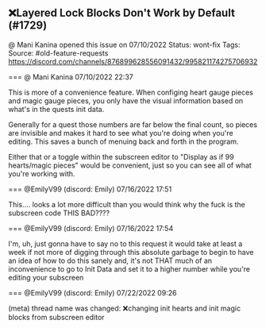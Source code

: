 ## ❌Layered Lock Blocks Don't Work by Default (#1729)
@ Mani Kanina opened this issue on 07/10/2022
Status: wont-fix
Tags: 
Source: #old-feature-requests https://discord.com/channels/876899628556091432/995821174275706932


=== @ Mani Kanina 07/10/2022 22:37

This is more of a convenience feature.
When configing heart gauge pieces and magic gauge pieces, you only have the visual information based on what's in the quests init data.

Generally for a quest those numbers are far below the final count, so pieces are invisible and makes it hard to see what you're doing when you're editing. This saves a bunch of menuing back and forth in the program.

Either that or a toggle within the subscreen editor to "Display as if 99 hearts/magic pieces" would be convenient, just so you can see all of what you're working with.

=== @EmilyV99 (discord: Emily) 07/16/2022 17:51

This.... looks a lot more difficult than you would think
why the fuck is the subscreen code THIS BAD????

=== @EmilyV99 (discord: Emily) 07/16/2022 17:54

I'm, uh, just gonna have to say no to this request
it would take at least a week if not more of digging through this absolute garbage to begin to have an idea of how to do this sanely
and, it's not THAT much of an inconvenience to go to Init Data and set it to a higher number while you're editing your subscreen

=== @EmilyV99 (discord: Emily) 07/22/2022 09:26

(meta) thread name was changed: ❌changing init hearts and init magic blocks from subscreen editor
